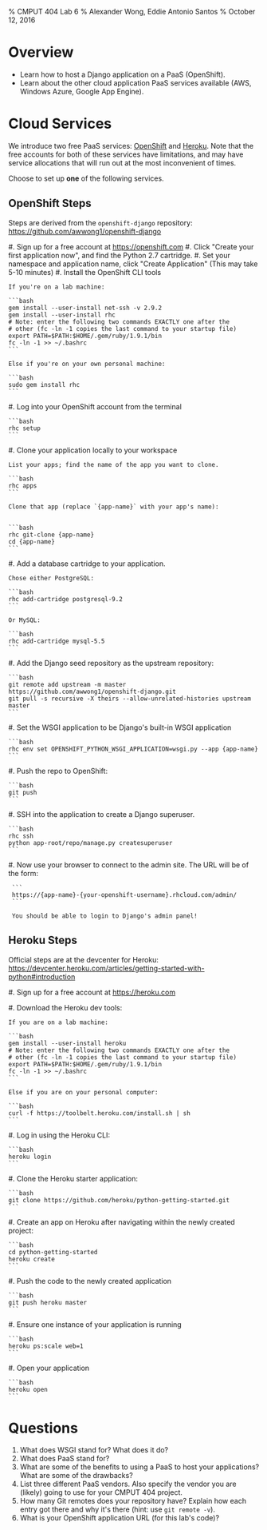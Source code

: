 % CMPUT 404 Lab 6
% Alexander Wong, Eddie Antonio Santos
% October 12, 2016

# Overview

 - Learn how to host a Django application on a PaaS (OpenShift).
 - Learn about the other cloud application PaaS services available (AWS, Windows Azure, Google App Engine).

# Cloud Services

We introduce two free PaaS services: [OpenShift][] and [Heroku][]. Note
that the free accounts for both of these services have limitations, and
may have service allocations that will run out at the most inconvenient
of times.

Choose to set up **one** of the following services.

[OpenShift]: https://www.openshift.com/
[Heroku]: https://heroku.com/


## OpenShift Steps

Steps are derived from the `openshift-django` repository: <https://github.com/awwong1/openshift-django>

 #. Sign up for a free account at <https://openshift.com>
 #. Click "Create your first application now", and find the Python 2.7 cartridge.
 #. Set your namespace and application name, click "Create Application"
    (This may take 5-10 minutes)
 #. Install the OpenShift CLI tools

    If you're on a lab machine:

    ```bash
    gem install --user-install net-ssh -v 2.9.2
    gem install --user-install rhc
    # Note: enter the following two commands EXACTLY one after the
    # other (fc -ln -1 copies the last command to your startup file)
    export PATH=$PATH:$HOME/.gem/ruby/1.9.1/bin
    fc -ln -1 >> ~/.bashrc
    ```

    Else if you're on your own personal machine:

    ```bash
    sudo gem install rhc
    ```

 #. Log into your OpenShift account from the terminal

    ```bash
    rhc setup
    ```

 #. Clone your application locally to your workspace

    List your apps; find the name of the app you want to clone.

    ```bash
    rhc apps
    ```

    Clone that app (replace `{app-name}` with your app's name):


    ```bash
    rhc git-clone {app-name}
    cd {app-name}
    ```

 #. Add a database cartridge to your application.

    Chose either PostgreSQL:

    ```bash
    rhc add-cartridge postgresql-9.2
    ```

    Or MySQL:

    ```bash
    rhc add-cartridge mysql-5.5
    ```

 #. Add the Django seed repository as the upstream repository:

    ```bash
    git remote add upstream -m master https://github.com/awwong1/openshift-django.git
    git pull -s recursive -X theirs --allow-unrelated-histories upstream master
    ```

 #. Set the WSGI application to be Django's built-in WSGI application

    ```bash
    rhc env set OPENSHIFT_PYTHON_WSGI_APPLICATION=wsgi.py --app {app-name}
    ```

 #. Push the repo to OpenShift:

    ```bash
    git push
    ```

 #. SSH into the application to create a Django superuser.

    ```bash
    rhc ssh
    python app-root/repo/manage.py createsuperuser
    ```

 #. Now use your browser to connect to the admin site. The URL will be
     of the form:

     ```
     https://{app-name}-{your-openshift-username}.rhcloud.com/admin/
     ```

     You should be able to login to Django's admin panel!


## Heroku Steps

Official steps are at the devcenter for Heroku: <https://devcenter.heroku.com/articles/getting-started-with-python#introduction>

 #. Sign up for a free account at <https://heroku.com>

 #. Download the Heroku dev tools:


    If you are on a lab machine:

    ```bash
    gem install --user-install heroku
    # Note: enter the following two commands EXACTLY one after the
    # other (fc -ln -1 copies the last command to your startup file)
    export PATH=$PATH:$HOME/.gem/ruby/1.9.1/bin
    fc -ln -1 >> ~/.bashrc
    ```

    Else if you are on your personal computer:

    ```bash
    curl -f https://toolbelt.heroku.com/install.sh | sh
    ```

 #. Log in using the Heroku CLI:

    ```bash
    heroku login
    ```

 #. Clone the Heroku starter application:

    ```bash
    git clone https://github.com/heroku/python-getting-started.git
    ```

 #. Create an app on Heroku after navigating within the newly created
 project:

    ```bash
    cd python-getting-started
    heroku create
    ```

 #. Push the code to the newly created application

    ```bash
    git push heroku master
    ```

 #. Ensure one instance of your application is running

    ```bash
    heroku ps:scale web=1
    ```

<!-- TODO: Cover SSHing into the application and creating a user. -->

 #. Open your application

    ```bash
    heroku open
    ```

# Questions

 1. What does WSGI stand for? What does it do?
 2. What does PaaS stand for?
 3. What are some of the benefits to using a PaaS to host your
    applications?
    What are some of the drawbacks?
 4. List three different PaaS vendors. Also specify the vendor you are
    (likely) going to use for your CMPUT 404 project.
 6. How many Git remotes does your repository have? Explain how each
    entry got there and why it's there (hint: use `git remote -v`).
 5. What is your OpenShift application URL (for this lab's code)?
